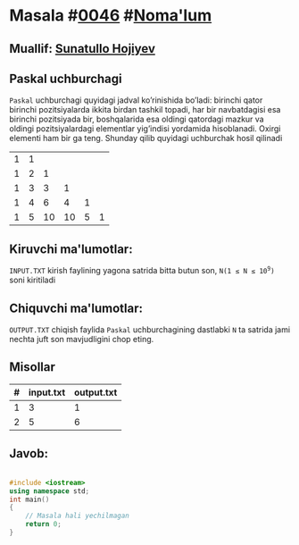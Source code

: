 <h1>Masala #<a href="https://robocontest.uz/tasks/0046">0046</a> #<a href="https://robocontest.uz/tasks?category=1">Noma'lum</a></h1>
<h2> Muallif: <a href="https://robocontest.uz/profile/sunnat">Sunatullo Hojiyev</a></h2>
<h2>Paskal uchburchagi</h2>
<p>
    <code>Paskal</code> uchburchagi quyidagi jadval ko’rinishida bo’ladi: birinchi qator birinchi pozitsiyalarda ikkita birdan tashkil topadi, har bir navbatdagisi esa birinchi pozitsiyada bir, boshqalarida esa oldingi qatordagi mazkur va oldingi pozitsiyalardagi elementlar yig’indisi yordamida hisoblanadi. Oxirgi elementi ham bir ga teng. Shunday qilib quyidagi uchburchak hosil qilinadi
    <table>
        <tbody>
            <tr>
                <td>1</td>
                <td>1</td>
                <td></td>
                <td></td>
                <td></td>
                <td></td>
            </tr>
            <tr>
                <td>1</td>
                <td>2</td>
                <td>1</td>
                <td></td>
                <td></td>
                <td></td>
            </tr>
            <tr>
                <td>1</td>
                <td>3</td>
                <td>3</td>
                <td>1</td>
                <td></td>
                <td></td>
            </tr>
            <tr>
                <td>1</td>
                <td>4</td>
                <td>6</td>
                <td>4</td>
                <td>1</td>
                <td></td>
            </tr>
            <tr>
                <td>1</td>
                <td>5</td>
                <td>10</td>
                <td>10</td>
                <td>5</td>
                <td>1</td>
            </tr>
        </tbody>
    </table>
</p>
<h2>Kiruvchi ma'lumotlar:</h2>
<p><code>INPUT.TXT</code> kirish faylining yagona satrida bitta butun son, <code>N(1 ≤ N ≤ 10<sup>9</sup>)</code> soni kiritiladi</p>
<h2>Chiquvchi ma'lumotlar:</h2>
<p><code>OUTPUT.TXT</code> chiqish faylida <code>Paskal</code> uchburchagining dastlabki <code>N</code> ta satrida jami nechta juft son mavjudligini chop eting.</p>
<h2>Misollar</h2>
<table>
    <thead>
        <tr>
            <th>#</th>
            <th>input.txt</th>
            <th>output.txt</th>
        </tr>
    </thead>
    <tbody>
        <tr>
            <td>1</td>
            <td>3</td>
            <td>1</td>
        </tr>
        <tr>
            <td>2</td>
            <td>5</td>
            <td>6</td>
        </tr>
    </tbody>
</table>    
<h2>Javob:</h2>

######
```cpp
#include <iostream>
using namespace std;
int main()
{
    // Masala hali yechilmagan
    return 0;
}
```
